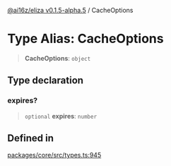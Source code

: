 [@ai16z/eliza v0.1.5-alpha.5](../index.md) / CacheOptions

# Type Alias: CacheOptions

> **CacheOptions**: `object`

## Type declaration

### expires?

> `optional` **expires**: `number`

## Defined in

[packages/core/src/types.ts:945](https://github.com/kylehagler/eliza/blob/main/packages/core/src/types.ts#L945)
